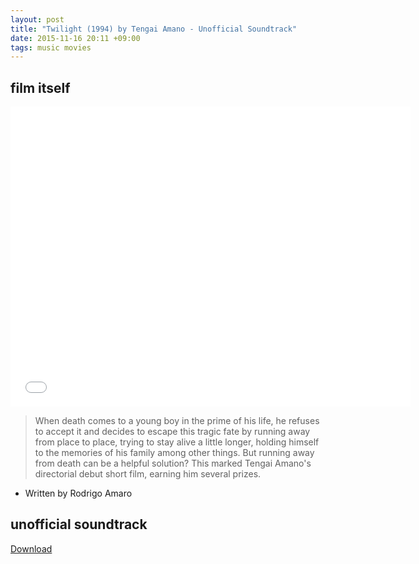 ```yaml
---
layout: post
title: "Twilight (1994) by Tengai Amano - Unofficial Soundtrack"
date: 2015-11-16 20:11 +09:00
tags: music movies
---
```


## film itself

<iframe src="//vk.com/video_ext.php?oid=-41953059&id=170602030&hash=8a9abc8a76953b94&hd=2" width="640" height="480" frameborder="0" allowfullscreen></iframe>

>When death comes to a young boy in the prime of his life, he refuses to accept it and decides to escape this tragic fate by running away from place to place, trying to stay alive a little longer, holding himself to the memories of his family among other things. But running away from death can be a helpful solution? This marked Tengai Amano's directorial debut short film, earning him several prizes.
- Written by Rodrigo Amaro

## unofficial soundtrack

[Download](https://archive.org/details/twilight-unofficial-soundtrack)
